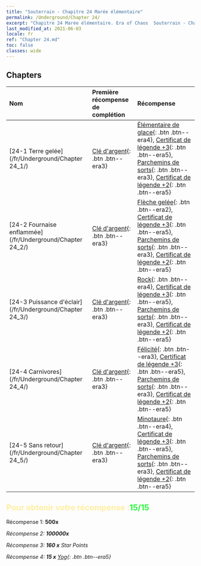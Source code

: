 ```yaml
---
title: "Souterrain - Chapitre 24 Marée élémentaire"
permalink: /Underground/Chapter 24/
excerpt: "Chapitre 24 Marée élémentaire. Era of Chaos  Souterrain - Chapitre 24. Marée élémentaire"
last_modified_at: 2021-06-03
locale: fr
ref: "Chapter 24.md"
toc: false
classes: wide
---
```


## Chapters

  | Nom |  Première récompense de complétion | Récompense |
  |:------------|:------------|:------------| 
  | [24-1 Terre gelée](/fr/Underground/Chapter 24_1/) | [Clé d'argent](/ItemsFR/con_693/){: .btn .btn--era3} | [Élémentaire de glace](/ItemsFR/unt_264/){: .btn .btn--era4}, [Certificat de légende +3](/ItemsFR/mat_88/){: .btn .btn--era5}, [Parchemins de sorts](/ItemsFR/con_694/){: .btn .btn--era3}, [Certificat de légende +2](/ItemsFR/mat_81/){: .btn .btn--era5} |
  | [24-2 Fournaise enflammée](/fr/Underground/Chapter 24_2/) | [Clé d'argent](/ItemsFR/con_693/){: .btn .btn--era3} | [Flèche gelée](/ItemsFR/her_431/){: .btn .btn--era2}, [Certificat de légende +3](/ItemsFR/mat_88/){: .btn .btn--era5}, [Parchemins de sorts](/ItemsFR/con_694/){: .btn .btn--era3}, [Certificat de légende +2](/ItemsFR/mat_81/){: .btn .btn--era5} |
  | [24-3 Puissance d'éclair](/fr/Underground/Chapter 24_3/) | [Clé d'argent](/ItemsFR/con_693/){: .btn .btn--era3} | [Rock](/ItemsFR/unt_221/){: .btn .btn--era4}, [Certificat de légende +3](/ItemsFR/mat_88/){: .btn .btn--era5}, [Parchemins de sorts](/ItemsFR/con_694/){: .btn .btn--era3}, [Certificat de légende +2](/ItemsFR/mat_81/){: .btn .btn--era5} |
  | [24-4 Carnivores](/fr/Underground/Chapter 24_4/) | [Clé d'argent](/ItemsFR/con_693/){: .btn .btn--era3} | [Félicité](/ItemsFR/her_424/){: .btn .btn--era3}, [Certificat de légende +3](/ItemsFR/mat_88/){: .btn .btn--era5}, [Parchemins de sorts](/ItemsFR/con_694/){: .btn .btn--era3}, [Certificat de légende +2](/ItemsFR/mat_81/){: .btn .btn--era5} |
  | [24-5 Sans retour](/fr/Underground/Chapter 24_5/) | [Clé d'argent](/ItemsFR/con_693/){: .btn .btn--era3} | [Minotaure](/ItemsFR/unt_248/){: .btn .btn--era4}, [Certificat de légende +3](/ItemsFR/mat_88/){: .btn .btn--era5}, [Parchemins de sorts](/ItemsFR/con_694/){: .btn .btn--era3}, [Certificat de légende +2](/ItemsFR/mat_81/){: .btn .btn--era5} |


## <span style="color: #ffeea0">Pour obtenir votre récompense :</span><span style="color: #27f73a">15/15</span>

 Récompense 1:  **500x** <i class="fas fa-gem"/>

 Récompense 2:  **100000x** <i class="fas fa-coins"/>

 Récompense 3: **160 x** Star Points

 Récompense 4: **15 x** [Yog](/ItemsFR/her_377/){: .btn .btn--era5}

